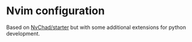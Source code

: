 # Nvim configuration

Based on [NvChad/starter](https://github.com/NvChad/starter) but with some additional extensions for python development.
